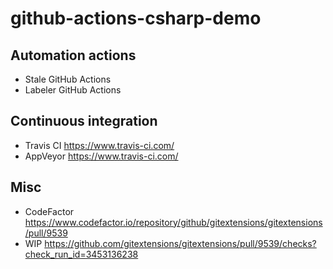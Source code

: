 # github-actions-csharp-demo

## Automation actions
- Stale GitHub Actions
- Labeler GitHub Actions

## Continuous integration
- Travis CI https://www.travis-ci.com/
- AppVeyor https://www.travis-ci.com/

## Misc
- CodeFactor https://www.codefactor.io/repository/github/gitextensions/gitextensions/pull/9539
- WIP https://github.com/gitextensions/gitextensions/pull/9539/checks?check_run_id=3453136238
